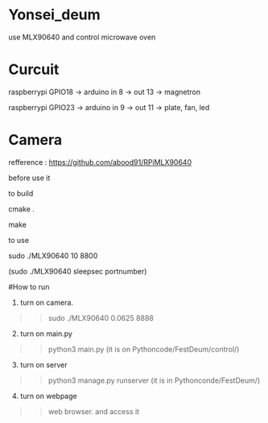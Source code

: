 # Yonsei_deum
use MLX90640 and control microwave oven 





# Curcuit
raspberrypi GPIO18 -> arduino in 8 -> out 13  -> magnetron

raspberrypi GPIO23 -> arduino in 9 -> out 11  -> plate, fan, led



# Camera


refference : https://github.com/abood91/RPiMLX90640 

before use it 

to build

cmake .   

make

to use

sudo ./MLX90640 10 8800

(sudo ./MLX90640 sleepsec portnumber)


#How to run 

1. turn on camera. 

>> sudo ./MLX90640 0.0625 8888

2. turn on main.py 

>> python3 main.py  (it is on Pythoncode/FestDeum/control/)

3. turn on server

>> python3 manage.py runserver (it is in Pythonconde/FestDeum/)


4. turn on webpage

>> web browser. and access it 


